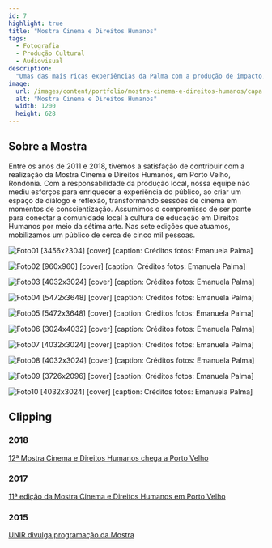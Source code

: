 ```yaml
---
id: 7
highlight: true
title: "Mostra Cinema e Direitos Humanos"
tags:
  - Fotografia
  - Produção Cultural
  - Audiovisual
description:
  "Umas das mais ricas experiências da Palma com a produção de impacto, abrindo caminhos para a formação de público e plateia para refletirmos os Direitos Humanos por meio da Sétima Artes."
image:
  url: /images/content/portfolio/mostra-cinema-e-direitos-humanos/capa.jpg
  alt: "Mostra Cinema e Direitos Humanos"
  width: 1200
  height: 628
---
```

<Titulo/>

<Tags />

<IconeCompartilhar />

<ImagemPrincipal />

## Sobre a Mostra

Entre os anos de 2011 e 2018, tivemos a satisfação de contribuir com a realização da Mostra Cinema e Direitos Humanos, em Porto Velho, Rondônia. Com a responsabilidade da produção local, nossa equipe não mediu esforços para enriquecer a experiência do público, ao criar um espaço de diálogo e reflexão, transformando sessões de cinema em momentos de conscientização. Assumimos o compromisso de ser ponte para conectar a comunidade local à cultura de educação em Direitos Humanos por meio da sétima arte. Nas sete edições que atuamos, mobilizamos um público de cerca de cinco mil pessoas.

<Galeria>

  ![Foto01 [3456x2304] [cover] [caption: Créditos fotos: Emanuela Palma]](/images/content/portfolio/mostra-cinema-e-direitos-humanos/foto-01.jpg)

  ![Foto02 [960x960] [cover] [caption: Créditos fotos: Emanuela Palma]](/images/content/portfolio/mostra-cinema-e-direitos-humanos/foto-02.jpg)

  ![Foto03 [4032x3024] [cover] [caption: Créditos fotos: Emanuela Palma]](/images/content/portfolio/mostra-cinema-e-direitos-humanos/foto-03.jpg)

  ![Foto04 [5472x3648] [cover] [caption: Créditos fotos: Emanuela Palma]](/images/content/portfolio/mostra-cinema-e-direitos-humanos/foto-04.jpg)

  ![Foto05 [5472x3648] [cover] [caption: Créditos fotos: Emanuela Palma]](/images/content/portfolio/mostra-cinema-e-direitos-humanos/foto-05.jpg)

  ![Foto06 [3024x4032] [cover] [caption: Créditos fotos: Emanuela Palma]](/images/content/portfolio/mostra-cinema-e-direitos-humanos/foto-06.jpg)

  ![Foto07 [4032x3024] [cover] [caption: Créditos fotos: Emanuela Palma]](/images/content/portfolio/mostra-cinema-e-direitos-humanos/foto-07.jpg)

  ![Foto08 [4032x3024] [cover] [caption: Créditos fotos: Emanuela Palma]](/images/content/portfolio/mostra-cinema-e-direitos-humanos/foto-08.jpg)

  ![Foto09 [3726x2096] [cover] [caption: Créditos fotos: Emanuela Palma]](/images/content/portfolio/mostra-cinema-e-direitos-humanos/foto-09.jpg)

  ![Foto10 [4032x3024] [cover] [caption: Créditos fotos: Emanuela Palma]](/images/content/portfolio/mostra-cinema-e-direitos-humanos/foto-10.jpg)

</Galeria>

## Clipping

### 2018

[12ª Mostra Cinema e Direitos Humanos chega a Porto Velho](https://g1.globo.com/ro/rondonia/noticia/2018/12/03/porto-velho-recebe-12a-edicao-da-mostra-de-cinema-e-direitos-humanos.ghtml)

### 2017

[11ª edição da Mostra Cinema e Direitos Humanos em Porto Velho](https://tudorondonia.com/noticias/porto-velho-sedia-a-11-edicao-da-mostra-de-cinema-e-direitos-humanos-de-16-a-20,1422.shtml)

### 2015

[UNIR divulga programação da Mostra](https://www.unir.br/noticia/exibir/3399)

<BotaoCompartilhar />

<Espaco altura="40px" />
